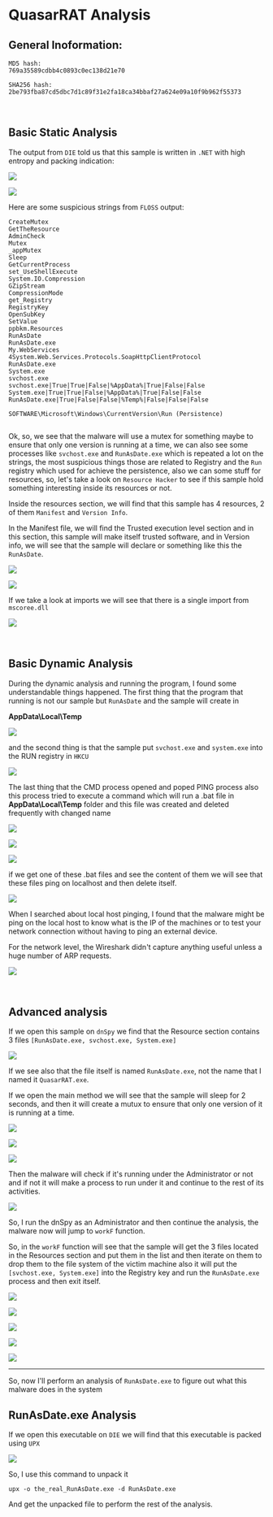 # QuasarRAT Analysis


## General Inoformation:

```
MD5 hash: 
769a35589cdbb4c0893c0ec138d21e70

SHA256 hash: 2be793fba87cd5dbc7d1c89f31e2fa18ca34bbaf27a624e09a10f9b962f55373
```

<br>

## Basic Static Analysis

The output from `DIE` told us that this sample is written in `.NET` with high entropy and packing indication:

![](/pics/DIE_1.PNG)

![](/pics/DIE-entropy.PNG)

Here are some suspicious strings from `FLOSS` output:

```
CreateMutex
GetTheResource
AdminCheck
Mutex
_appMutex
Sleep
GetCurrentProcess
set_UseShellExecute
System.IO.Compression
GZipStream
CompressionMode
get_Registry
RegistryKey
OpenSubKey
SetValue
ppbkm.Resources
RunAsDate
RunAsDate.exe
My.WebServices
4System.Web.Services.Protocols.SoapHttpClientProtocol
RunAsDate.exe
System.exe
svchost.exe
svchost.exe|True|True|False|%AppData%|True|False|False
System.exe|True|True|False|%AppData%|True|False|False
RunAsDate.exe|True|False|False|%Temp%|False|False|False

SOFTWARE\Microsoft\Windows\CurrentVersion\Run (Persistence)


```

Ok, so, we see that the malware will use a mutex for something maybe to ensure that only one version is running at a time, we can also see some processes like `svchost.exe` and `RunAsDate.exe` which is repeated a lot on the strings, the most suspicious things those are related to Registry and the `Run` registry which used for achieve the persistence, also we can some stuff for resources, so, let's take a look on `Resource Hacker` to see if this sample hold something interesting inside its resources or not.


Inside the resources section, we will find that this sample has 4 resources, 2 of them `Manifest` and `Version Info`.

In the Manifest file, we will find the Trusted execution level section and in this section, this sample will make itself trusted software, and in Version info, we will see that the sample will declare or something like this the `RunAsDate`.

![](/pics/Mainfest.PNG)

![](/pics/VersionInfo.PNG)

If we take a look at imports we will see that there is a single import from `mscoree.dll`

![](/pics/Imports.PNG)

<br>

## Basic Dynamic Analysis

During the dynamic analysis and running the program, I found some understandable things happened.
The first thing that the program that running is not our sample but `RunAsDate` and the sample will create in 

**AppData\Local\Temp**


![](/pics/process.PNG)

and the second thing is that the sample put `svchost.exe` and `system.exe` into the RUN registry in `HKCU`

![](/pics/svchost.RUN.PNG)

The last thing that the CMD process opened and poped PING process also this process tried to execute a command which will run a .bat file in **AppData\Local\Temp** folder and this file was created and deleted frequently with changed name

![](/pics/processAgain.PNG)

![](/pics/bat.PNG)

![](/pics/bat-delete.PNG)

if we get one of these .bat files and see the content of them we will see that these files ping on localhost and then delete itself.

![](/pics/bat-content.PNG)

When I searched about local host pinging, I found that the malware might be ping on the local host to know what is the IP of the machines or to test your network connection without having to ping an external device.


For the network level, the Wireshark didn't capture anything useful unless a huge number of ARP requests.

![](/pics/ARP-req.PNG)

<br>

## Advanced analysis

If we open this sample on `dnSpy` we find that the Resource section contains 3 files `[RunAsDate.exe, svchost.exe, System.exe]`

![](/pics/Resources-section.PNG)

If we see also that the file itself is named `RunAsDate.exe`, not the name that I named it `QuasarRAT.exe`.

If we open the main method we will see that the sample will sleep for 2 seconds, and then it will create a mutux to ensure that only one version of it is running at a time.

![](/pics/Sleep-and-mutex.PNG)

![](/pics/CreateMutex.PNG)

![](/pics/Mutex-Name.png)


Then the malware will check if it's running under the Administrator or not and if not it will make a process to run under it and continue to the rest of its activities.

![](/pics/Admin-check.PNG)

So, I run the dnSpy as an Administrator and then continue the analysis, the malware now will jump to `workF` function.

So, in the `workF` function will see that the sample will get the 3 files located in the Resources section and put them in the list and then iterate on them to drop them to the file system of the victim machine also it will put the `[svchost.exe, System.exe]` into the Registry key and run the `RunAsDate.exe` process and then exit itself.

![](/pics/Files-Res-sec.png) <br>

![](/pics/put-the-file-into-location.png) <br>

![](/pics/Write-file-to-REG.PNG) <br>

![](/pics/REG-name.PNG) <br>

![](/pics/Open-RuAsDate.PNG) <br>

---

So, now I'll perform an analysis of `RunAsDate.exe` to figure out what this malware does in the system


## RunAsDate.exe Analysis

If we open this executable on `DIE` we will find that this executable is packed using `UPX`

![](/pics/RunAsDate/UPX-packing.PNG)

So, I use this command to unpack it

```
upx -o the_real_RunAsDate.exe -d RunAsDate.exe
```
And get the unpacked file to perform the rest of the analysis.


